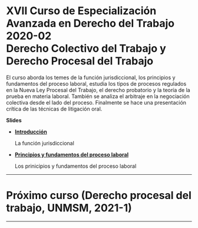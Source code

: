# XVII Curso de Especialización Avanzada en Derecho del Trabajo 2020-02</br>Derecho Colectivo del Trabajo y Derecho Procesal del Trabajo

El curso aborda los temes de la función jurisdiccional, los principios y fundamentos del proceso laboral, estudia los tipos de procesos regulados en la Nueva Ley Procesal del Trabajo, el derecho probatorio y la teoría de la prueba en materia laboral. También se analiza el arbitraje en la negociación colectiva desde el lado del proceso. Finalmente se hace una presentación crítica de las técnicas de litigación oral.

**Slides**

 * [**Introducción**](https://paulparedes.github.io/slides/17cea-dt-1.html)
 
   La función jurisdiccional
   
 * [**Principios y fundamentos del proceso laboral**](https://paulparedes.github.io/slides/17cea-dt-2.html)
 
   Los prinicipios y fundamentos del proceso laboral

* * *

# Próximo curso (Derecho procesal del trabajo, UNMSM, 2021-1)


* * *
